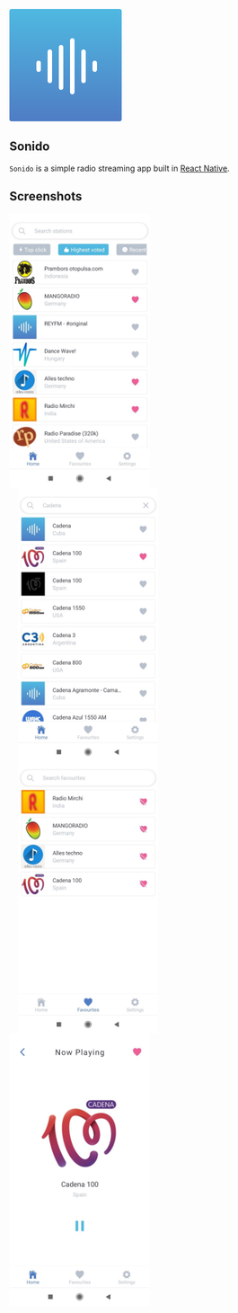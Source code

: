 ![Player](https://github.com/itsvvishnu/sonido/raw/master/assets/icon.png)

## Sonido

`Sonido` is a simple radio streaming app built in [React Native](https://reactnative.dev/).

## Screenshots

<div style="display:flex;justify-content:flex-start;flex-wrap:wrap">
<img src="https://github.com/itsvvishnu/sonido/raw/master/screenshots/1.jpg" width=250 />
<img src="https://github.com/itsvvishnu/sonido/raw/master/screenshots/2.jpg" width=250 hspace="15" />
<img src="https://github.com/itsvvishnu/sonido/raw/master/screenshots/3.jpg" width=250 hspace="15" />
<img src="https://github.com/itsvvishnu/sonido/raw/master/screenshots/4.jpg" width=250 />
</div>
